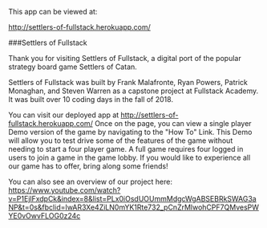 This app can be viewed at:

http://settlers-of-fullstack.herokuapp.com/

###Settlers of Fullstack

Thank you for visiting Settlers of Fullstack, a digital port of the popular strategy board game Settlers of Catan.

Settlers of Fullstack was built by Frank Malafronte, Ryan Powers, Patrick Monaghan, and Steven Warren as a capstone project at Fullstack Academy.
It was built over 10 coding days in the fall of 2018.

You can visit our deployed app at http://settlers-of-fullstack.herokuapp.com/
Once on the page, you can view a single player Demo version of the game by navigating to the "How To" Link.
This Demo will allow you to test drive some of the features of the game without needing to start a four player game.
A full game requires four logged in users to join a game in the game lobby. If you would like to experience all our game has to offer,
bring along some friends!

You can also see an overview of our project here: https://www.youtube.com/watch?v=P1EjlFxdpCk&index=8&list=PLx0iOsdUOUmmMdgcWgABSEBRkSWAG3aNP&t=0s&fbclid=IwAR3Xe4ZiLN0mYK1Rte732_pCnZrMlwohCPF7QMvesPWYE0vOwvFLOG0z24c
